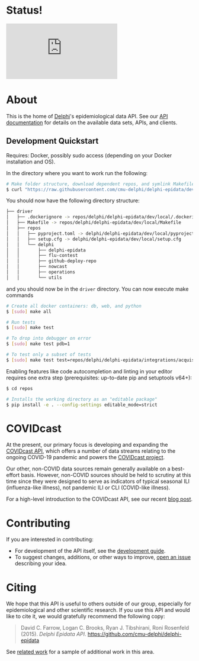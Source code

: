 # Status!

[![Deploy Status](https://delphi.cmu.edu/~automation/public/github_deploy_repo/badge.php?repo=cmu-delphi/delphi-epidata)](#)

# About

This is the home of [Delphi](https://delphi.cmu.edu/)'s epidemiological data
API. See our [API documentation](https://cmu-delphi.github.io/delphi-epidata/)
for details on the available data sets, APIs, and clients.

## Development Quickstart

Requires: Docker, possibly sudo access (depending on your Docker installation and OS).

In the directory where you want to work run the following:

```sh
# Make folder structure, download dependent repos, and symlink Makefile
$ curl "https://raw.githubusercontent.com/cmu-delphi/delphi-epidata/dev/dev/local/install.sh" | bash
```

You should now have the following directory structure:

```sh
├── driver
│   ├── .dockerignore -> repos/delphi/delphi-epidata/dev/local/.dockerignore
│   ├── Makefile -> repos/delphi/delphi-epidata/dev/local/Makefile
│   ├── repos
│   │   ├── pyproject.toml -> delphi/delphi-epidata/dev/local/pyproject.toml
│   │   ├── setup.cfg -> delphi/delphi-epidata/dev/local/setup.cfg
│   │   └── delphi
│   │       ├── delphi-epidata
│   │       ├── flu-contest
│   │       ├── github-deploy-repo
│   │       ├── nowcast
│   │       ├── operations
│   │       └── utils
```

and you should now be in the `driver` directory.
You can now execute make commands

```sh
# Create all docker containers: db, web, and python
$ [sudo] make all

# Run tests
$ [sudo] make test

# To drop into debugger on error
$ [sudo] make test pdb=1

# To test only a subset of tests
$ [sudo] make test test=repos/delphi/delphi-epidata/integrations/acquisition
```

Enabling features like code autocompletion and linting in your editor
requires one extra step (prerequisites: up-to-date pip and setuptools v64+):

```sh
$ cd repos

# Installs the working directory as an "editable package"
$ pip install -e . --config-settings editable_mode=strict
```

# COVIDcast

At the present, our primary focus is developing and expanding the
[COVIDcast API](https://cmu-delphi.github.io/delphi-epidata/api/covidcast.html),
which offers a number of data streams relating to the ongoing COVID-19
pandemic and powers the [COVIDcast project](https://covidcast.cmu.edu/).

Our other, non-COVID data sources remain generally available on a best-effort
basis. However, non-COVID sources should be held to scrutiny at this time since
they were designed to serve as indicators of typical seasonal ILI
(influenza-like illness), not pandemic ILI or CLI (COVID-like illness).

For a high-level introduction to the COVIDcast API, see our recent
[blog post](https://delphi.cmu.edu/blog/2020/10/07/accessing-open-covid-19-data-via-the-covidcast-epidata-api/).

# Contributing

If you are interested in contributing:

- For development of the API itself, see the
  [development guide](docs/epidata_development.md).
- To suggest changes, additions, or other ways to improve,
  [open an issue](https://github.com/cmu-delphi/delphi-epidata/issues/new)
  describing your idea.

# Citing

We hope that this API is useful to others outside of our group, especially for
epidemiological and other scientific research. If you use this API and would
like to cite it, we would gratefully recommend the following copy:

> David C. Farrow,
> Logan C. Brooks,
> Ryan J. Tibshirani,
> Roni Rosenfeld
> (2015).
> _Delphi Epidata API_.
> https://github.com/cmu-delphi/delphi-epidata

See [related work](docs/related_work.md) for a sample of additional work in
this area.
